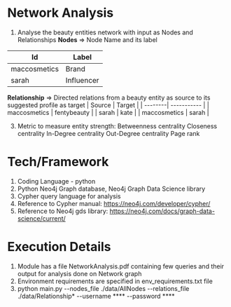 # Network Analysis
1. Analyse the beauty entities network with input as Nodes and Relationships
  **Nodes** => Node Name and its label

  | Id  | Label |
  | ---------------| ----------- |
  | maccosmetics   | Brand  |
  | sarah   | Influencer   |
  
  **Relationship** => Directed relations from a beauty entity as source to its suggested profile as target
  | Source  | Target |
  | --------| ----------- |
  | maccosmetics   | fentybeauty  |
  | sarah   | kate        |
  | maccosmetics   | sarah  |
  
  
3. Metric to measure entity strength: 
   Betweenness centrality
   Closeness centrality
   In-Degree centrality
   Out-Degree centrality
   Page rank   
   

# Tech/Framework
1. Coding Language - python
2. Python Neo4j Graph database, Neo4j Graph Data Science library
3. Cypher query language for analysis
4. Reference to Cypher manual: https://neo4j.com/developer/cypher/
5. Reference to Neo4j gds library: https://neo4j.com/docs/graph-data-science/current/

# Execution Details
1. Module has a file NetworkAnalysis.pdf containing few queries and their output for analysis done on Network graph
2. Environment requirements are specified in env_requirements.txt file
3. python main.py --nodes_file ./data/AllNodes --relations_file ./data/Relationship* --username **** --password ****